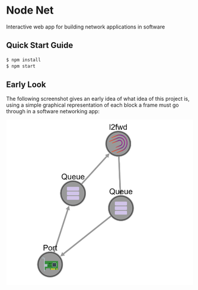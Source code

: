 # Node Net

Interactive web app for building network applications in software

## Quick Start Guide

```bash
$ npm install
$ npm start
```

## Early Look

The following screenshot gives an early idea of what idea of this project is, using a simple graphical representation of each block a frame must go through in a software networking app:

![early_look.PNG](docs/images/early_look.PNG)
